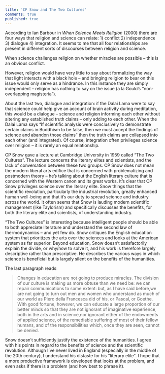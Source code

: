 ```yaml
---
title: 'CP Snow and The Two Cultures'
comments: true
published: true
---
```

According to Ian Barbour in _When Science Meets Religion_ (2000) there are four ways that religion and science can relate: 1) conflict 2) independence 3) dialogue 4) integration. It seems to me that all four relationships are present in different sorts of discourses between religion and science.

When science challenges religion on whether miracles are possible – this is an obvious conflict.

However, religion would have very little to say about formalizing the way that light interacts with a black hole – and bringing religion to bear on this issue would only serve as a hindrance. In this instance they are simply independent – religion has nothing to say on the issue (a la Gould’s “non-overlapping magisteria”).

About the last two, dialogue and integration: if the Dalai Lama were to say that science could help give an account of brain activity during meditation, this would be a dialogue – science and religion informing each other without altering any established truth claims – only adding to each other. When the Dalai Lama says “If scientific analysis were conclusively to demonstrate certain claims in Buddhism to be false, then we must accept the findings of science and abandon those claims” then the truth claims are collapsed into each other (and integrated). Of course, integration often privileges science over religion – it is rarely an equal relationship.

CP Snow gave a lecture at Cambridge University in 1959 called “The Two Cultures”. The lecture concerns the literary elites and scientists, and the lack of conversation between these two groups. CP Snow does not mean the modern liberal arts edifice that is concerned with problematizing and postmodern theory – he’s talking about the English literary culture that is concerned with the Western canon and its great works. It’s clear that CP Snow privileges science over the literary elite. Snow things that the scientific revolution, particularly the industrial revolution, greatly enhanced human well-being and that it’s our duty to spread science and industry across the world. It often seems that Snow is lauding modern scientific management (like Taylorism) and specifically discusses the benefits, for both the literary elite and scientists, of understanding industry.

“The Two Cultures” is interesting because intelligent people should be able to both appreciate literature and understand the second law of thermodynamics – and yet few do. Snow critiques the English education system that prioritizes the arts over the sciences and looks at the American system as far superior. Beyond education, Snow doesn’t satisfactorily explain the divide, or why/how to solve it, and his work is therefore largely descriptive rather than prescriptive. He describes the various ways in which science is beneficial but is largely silent on the benefits of the humanities.

The last paragraph reads: 

>Changes in education are not going to produce miracles. The division of our culture is making us more obtuse than we need be: we can repair communications to some extent: but, as I have said before,we are not going to turn out men and women who understand as much of our world as Piero della Francesca did of his, or Pascal, or Goethe. With good fortune, however, we can educate a large proportion of our better minds so that they are not ignorant of imaginative experience, both in the arts and in science,nor ignorant either of the endowments of applied science, of the remediable suffering of most of their fellow humans, and of the responsibilities which, once they are seen, cannot be denied.

Snow doesn’t sufficiently justify the existence of the humanities. I agree with his points in regard to the benefits of science and the scientific revolution. Although I’ve never lived in England (especially in the middle of the 20th century), I understand his distaste for his "literary elite". I hope that a more productive framework is developed that looks at the problem, and even asks if there is a problem (and how best to phrase it).
